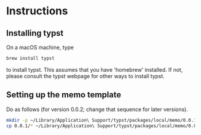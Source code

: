 # Instructions

## Installing typst

On a macOS machine, type

```sh
brew install typst
```

to install typst. This assumes that you have 'homebrew' installed.  If not,
please consult the typst webpage for other ways to install typst.

## Setting up the memo template

Do as follows (for version 0.0.2; change that sequence for later versions).

```sh
mkdir -p ~/Library/Application\ Support/typst/packages/local/memo/0.0.1
cp 0.0.1/* ~/Library/Application\ Support/typst/packages/local/memo/0.0.1
```
